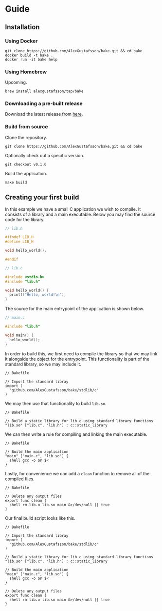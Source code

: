 # Guide

## Installation

### Using Docker

```shell
git clone https://github.com/AlexGustafsson/bake.git && cd bake
docker build -t bake .
docker run -it bake help
```

### Using Homebrew

Upcoming.

```shell
brew install alexgustafsson/tap/bake
```

### Downloading a pre-built release

Download the latest release from [here](https://github.com/AlexGustafsson/bake/releases).

### Build from source

Clone the repository.

```shell
git clone https://github.com/AlexGustafsson/bake.git && cd bake
```

Optionally check out a specific version.

```shell
git checkout v0.1.0
```

Build the application.

```shell
make build
```

## Creating your first build

In this example we have a small C application we wish to compile. It consists of a library and a main executable. Below you may find the source code for the library.
```c
// lib.h

#ifndef LIB_H
#define LIB_H

void hello_world();

#endif
```

```c
// lib.c

#include <stdio.h>
#include "lib.h"

void hello_world() {
  printf("Hello, world!\n");
}
```

The source for the main entrypoint of the application is shown below.

```c
// main.c

#include "lib.h"

void main() {
  hello_world();
}
```

In order to build this, we first need to compile the library so that we may link it alongside the object for the entrypoint. This functionality is part of the standard library, so we may include it.

```bake
// Bakefile

// Import the standard libray
import (
  "github.com/AlexGustafsson/bake/stdlib/c"
)
```

We may then use that functionality to build `lib.so`.

```bake
// Bakefile

// Build a static library for lib.c using standard library functions
"lib.so" ["lib.c", "lib.h"] : c::static_library
```

We can then write a rule for compiling and linking the main executable.

```bake
// Bakefile

// Build the main application
"main" ["main.c", "lib.so"] {
  shell gcc -o $@ $<
}
```

Lastly, for convenience we can add a `clean` function to remove all of the compiled files.

```bake
// Bakefile

// Delete any output files
export func clean {
  shell rm lib.o lib.so main &>/dev/null || true
}
```

Our final build script looks like this.

```bake
// Bakefile

// Import the standard libray
import (
  "github.com/AlexGustafsson/bake/stdlib/c"
)

// Build a static library for lib.c using standard library functions
"lib.so" ["lib.c", "lib.h"] : c::static_library

// Build the main application
"main" ["main.c", "lib.so"] {
  shell gcc -o $@ $<
}

// Delete any output files
export func clean {
  shell rm lib.o lib.so main &>/dev/null || true
}
```
